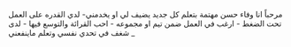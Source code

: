 مرحباً انا وفاء حسن 
مهتمة بتعلم كل جديد يضيف لي او يخدمني-
لدي القدره على العمل تحت الضغط -
ارغب في العمل ضمن تيم او مجموعه -
احب القرائة والتوسع فيها -
لدى شغف في تحدي نفسي وتعلم ماينفعني _
